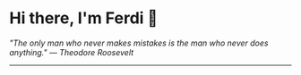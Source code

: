 <h1>Hi there, I'm Ferdi 👋</h1>

<p><em>
  "The only man who never makes mistakes is the man who never does anything." — Theodore Roosevelt
</em></p>

---
